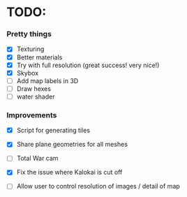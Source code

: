 # TODO:

### Pretty things

- [x] Texturing
- [x] Better materials
- [x] Try with full resolution (great success! very nice!)
- [x] Skybox
- [ ] Add map labels in 3D
- [ ] Draw hexes
- [ ] water shader

### Improvements

- [x] Script for generating tiles
- [x] Share plane geometries for all meshes
- [ ] Total War cam 
- [x] Fix the issue where Kalokai is cut off
- [ ] Allow user to control resolution of images / detail of map

